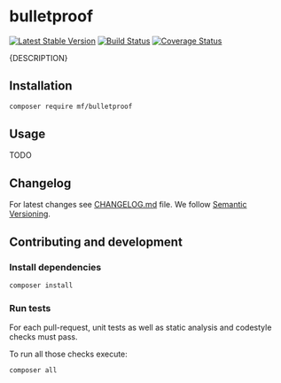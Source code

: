 bulletproof
===========

[![Latest Stable Version](https://img.shields.io/packagist/v/mf/bulletproof.svg)](https://packagist.org/packages/mf/bulletproof)
[![Build Status](https://travis-ci.org/mf/bulletproof.svg?branch=master)](https://travis-ci.org/mf/bulletproof)
[![Coverage Status](https://coveralls.io/repos/github/mf/bulletproof/badge.svg?branch=master)](https://coveralls.io/github/mf/bulletproof?branch=master)

{DESCRIPTION}

## Installation

```bash
composer require mf/bulletproof
```

## Usage

TODO

## Changelog
For latest changes see [CHANGELOG.md](CHANGELOG.md) file. We follow [Semantic Versioning](https://semver.org/).

## Contributing and development

### Install dependencies

```bash
composer install
```

### Run tests

For each pull-request, unit tests as well as static analysis and codestyle checks must pass.

To run all those checks execute:

```bash
composer all
```
